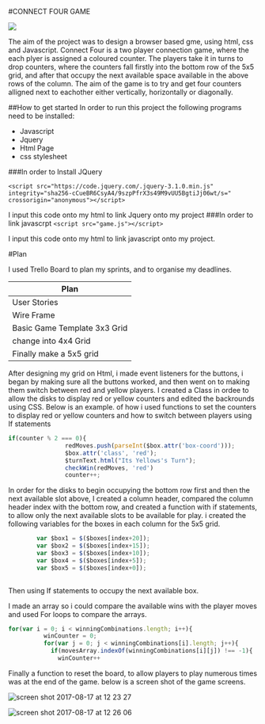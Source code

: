 #CONNECT FOUR GAME

![](http://www.checkers.ws/board_games/connect_four_games/connect_four_two_players/connect_4.gif)

The aim of the project was to design a browser based gme, using html, css and Javascript. Connect Four is a two player connection game, where the each plyer is assigned a coloured counter. The players take it in turns to drop counters, where the counters fall firstly into the bottom row of the 5x5 grid, and after that occupy the next available space available in the above rows of the column. The aim of the game is to try and get four counters alligned next to eachother either vertically, horizontally or diagonally.

##How to get started 
In order to run this project the following programs need to be installed:


* Javascript
* Jquery
* Html Page
* css stylesheet

###In order to Install JQuery

`<script src="https://code.jquery.com/.jquery-3.1.0.min.js"   
integrity="sha256-cCueBR6CsyA4/9szpPfrX3s49M9vUU5BgtiJj06wt/s=" crossorigin="anonymous"></script>`

I input this code onto my html to link Jquery onto my project
###In order to link javascrpt
`<script src="game.js"></script> `

I input this code onto my html to link javascript onto my project.

#Plan 

I used Trello Board to plan my sprints, and to organise my deadlines.

|Plan|
-----|
|User Stories
|Wire Frame
|Basic Game Template 3x3 Grid
|change into 4x4 Grid
|Finally make a 5x5 grid

After designing my grid on Html, i made event listeners for the buttons, i began by making sure all the buttons worked, and then went on to making them switch between red and yellow players. I created a Class in ordee to allow the disks to display red or yellow counters and edited the backrounds using CSS. Below is an example. of how i used functions to set the counters to display red or yellow counters and how to switch between players using If statements

````Javascript
if(counter % 2 === 0){
				redMoves.push(parseInt($box.attr('box-coord')));
				$box.attr('class', 'red');
				$turnText.html("Its Yellows's Turn");
				checkWin(redMoves, 'red')
				counter++;
````
In order for the disks to begin occupying the bottom row first and then the next available slot above, I created a column header, compared the column header index with the bottom row, and created a function with if statements, to allow only the next available slots to be available for play. i created the following variables for the boxes in each column for the 5x5 grid.

``` javascript 
		var $box1 = $($boxes[index+20]);
		var $box2 = $($boxes[index+15]);
		var $box3 = $($boxes[index+10]);
		var $box4 = $($boxes[index+5]);
		var $box5 = $($boxes[index+0]);
				
```
Then using If statements to occupy the next available box.

I made an array so i could compare the available wins with the player moves and used For loops to compare the arrays. 

```Javascript
for(var i = 0; i < winningCombinations.length; i++){
		  winCounter = 0;
		  for(var j = 0; j < winningCombinations[i].length; j++){
		    if(movesArray.indexOf(winningCombinations[i][j]) !== -1){
		      winCounter++
```
Finally a function to reset the board, to allow players to play numerous times was at the end of the game. 
below is a screen shot of the game screens.

![screen shot 2017-08-17 at 12 23 27](https://user-images.githubusercontent.com/30622887/29412250-d01296f2-834f-11e7-93d8-cc10f4268732.png)


![screen shot 2017-08-17 at 12 26 06](https://user-images.githubusercontent.com/30622887/29412351-37d0ed52-8350-11e7-8d1f-8fe7b4c15efb.png)


		      


